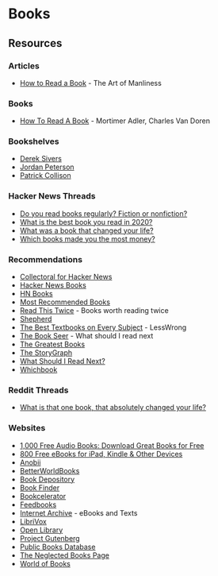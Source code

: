 # Books

## Resources

### Articles

* [How to Read a Book](https://www.artofmanliness.com/articles/how-to-read-a-book/) - The Art of Manliness

### Books

* [How To Read A Book](https://smile.amazon.co.uk/dp/0671212095/) - Mortimer Adler, Charles Van Doren

### Bookshelves

* [Derek Sivers](https://sive.rs/book)
* [Jordan Peterson](https://www.jordanbpeterson.com/great-books/)
* [Patrick Collison](https://patrickcollison.com/bookshelf)

### Hacker News Threads

* [Do you read books regularly? Fiction or nonfiction?](https://news.ycombinator.com/item?id=26593122)
* [What is the best book you read in 2020?](https://news.ycombinator.com/item?id=25590522)
* [What was a book that changed your life?](https://news.ycombinator.com/item?id=25530700)
* [Which books made you the most money?](https://news.ycombinator.com/item?id=26321793)

### Recommendations

* [Collectoral for Hacker News](https://www.collectoral.com/group/hacker-news)
* [Hacker News Books](https://hackernewsbooks.com/)
* [HN Books](https://yahnd.com/books/)
* [Most Recommended Books](https://mostrecommendedbooks.com/)
* [Read This Twice](https://www.readthistwice.com/) - Books worth reading twice
* [Shepherd](https://shepherd.com/)
* [The Best Textbooks on Every Subject](https://www.lesswrong.com/posts/xg3hXCYQPJkwHyik2/the-best-textbooks-on-every-subject) - LessWrong
* [The Book Seer](https://bookseer.com/) - What should I read next
* [The Greatest Books](https://thegreatestbooks.org/)
* [The StoryGraph](https://app.thestorygraph.com/)
* [What Should I Read Next?](https://www.whatshouldireadnext.com/)
* [Whichbook](https://www.whichbook.net/)

### Reddit Threads

* [What is that one book, that absolutely changed your life?](https://www.reddit.com/r/AskReddit/comments/m7nz9t/what_is_that_one_book_that_absolutely_changed/)

### Websites

* [1,000 Free Audio Books: Download Great Books for Free](https://www.openculture.com/freeaudiobooks)
* [800 Free eBooks for iPad, Kindle & Other Devices](https://www.openculture.com/free_ebooks)
* [Anobii](https://www.anobii.com/)
* [BetterWorldBooks](https://www.betterworldbooks.com/)
* [Book Depository](https://www.bookdepository.com/)
* [Book Finder](https://www.bookfinder.com/)
* [Bookcelerator](https://bookcelerator.com/)
* [Feedbooks](https://it.feedbooks.com/publicdomain)
* [Internet Archive](https://archive.org/details.php?identifier=texts) - eBooks and Texts
* [LibriVox](https://librivox.org/)
* [Open Library](https://openlibrary.org/)
* [Project Gutenberg](https://www.gutenberg.org/)
* [Public Books Database](https://www.publicbooks.org/public-books-database/)
* [The Neglected Books Page](https://neglectedbooks.com/)
* [World of Books](https://www.worldofbooks.com/en-gb)

